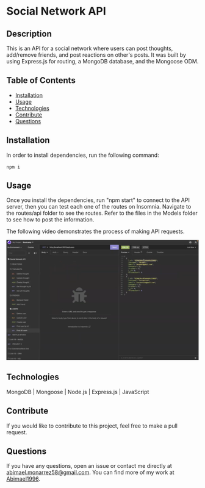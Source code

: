 # Social Network API

## Description
    
This is an API for a social network where users can post thoughts, add/remove friends, and post reactions on other's posts. It was built by using Express.js for routing, a MongoDB database, and the Mongoose ODM.
    
## Table of Contents
    
- [Installation](#installation)
- [Usage](#usage)
- [Technologies](#technologies)
- [Contribute](#contribute)
- [Questions](#questions)
    
## Installation

In order to install dependencies, run the following command: 

    npm i
    
## Usage
    
Once you install the dependencies, run "npm start" to connect to the API server, then you can test each one of the routes on Insomnia. Navigate to the routes/api folder to see the routes. Refer to the files in the Models folder to see how to post the information.

The following video demonstrates the process of making API requests.

[![Watch the video](./images/videoscreenshot.png)](https://www.youtube.com/watch?v=gXLv9AkNx2E)

## Technologies

MongoDB | Mongoose | Node.js | Express.js | JavaScript  

## Contribute
    
If you would like to contribute to this project, feel free to make a pull request.
    
## Questions

If you have any questions, open an issue or contact me directly at abimael.monarrez58@gmail.com. You can find more of my work at [Abimael1996](https://github.com/Abimael1996).

